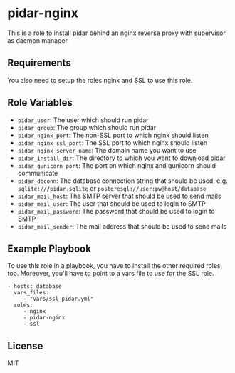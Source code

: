pidar-nginx
===========

This is a role to install pidar behind an nginx reverse proxy
with supervisor as daemon manager.

Requirements
------------

You also need to setup the roles nginx and SSL to use this role.

Role Variables
--------------

- `pidar_user`: The user which should run pidar
- `pidar_group`: The group which should run pidar
- `pidar_nginx_port`: The non-SSL port to which nginx should listen
- `pidar_nginx_ssl_port`: The SSL port to which nginx should listen
- `pidar_nginx_server_name`: The domain name you want to use
- `pidar_install_dir`: The directory to which you want to download pidar
- `pidar_gunicorn_port`: The port on which nginx and gunicorn should
  communicate
- `pidar_dbconn`: The database connection string that should be used, e.g.
  `sqlite:///pidar.sqlite` or `postgresql://user:pw@host/database`
- `pidar_mail_host`: The SMTP server that should be used to send mails
- `pidar_mail_user`: The user that should be used to login to SMTP
- `pidar_mail_password`: The password that should be used to login to SMTP
- `pidar_mail_sender`: The mail address that should be used to send mails

Example Playbook
----------------

To use this role in a playbook, you have to install the other required roles,
too. Moreover, you'll have to point to a vars file to use for the SSL role.

    - hosts: database
      vars_files:
         - "vars/ssl_pidar.yml"
      roles:
         - nginx
         - pidar-nginx
         - ssl

License
-------

MIT
